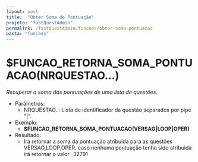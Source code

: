 ```yaml
---
layout: post
title:  "Obter Soma de Pontuação"
projeto: "fastQuestAdmin"
permalink: /fastQuestAdmin/funcoes/obter-soma-pontuacao
pasta: "funcoes"
---
```

# $FUNCAO_RETORNA_SOMA_PONTUACAO(NRQUESTAO...)
*Recuperar a soma das pontuações de uma lista de questões.*
- Parâmetros:
    - NRQUESTAO..: Lista de identificador da questão separados por pipe "\|".
- Exemplo:
    - **$FUNCAO_RETORNA_SOMA_PONTUACAO(VERSAO\|LOOP\|OPER)**
- Resultado:
    - Irá retornar a soma da pontuação atribuida para as questões VERSAO,LOOP,OPER. caso nenhuma pontuação tenha sido atribuida irá retornar o valor -32791